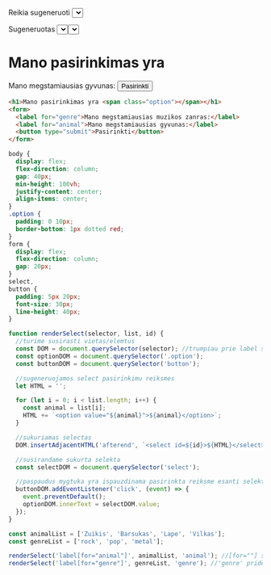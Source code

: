 Reikia sugeneruoti <select> formos elementa, kuriame butu isvardintos tokios reiksmes: zuikis, barsukas, lape, vilkas, sernas, stirna, vovere.

Sugeneruotas <select> elementas turi buti iterptas tarp formos <label> ir <button> elementu.

Paspaudus submit mygtuka, pasirinkta <select> reiksme turi buti atvaizduota .option elemente.

<h1>Mano pasirinkimas yra <span class="option"></span></h1>
<form>
  <label for="animal">Mano megstamiausias gyvunas:</label>
  <button type="submit">Pasirinkti</button>
</form>

```html
<h1>Mano pasirinkimas yra <span class="option"></span></h1>
<form>
  <label for="genre">Mano megstamiausias muzikos zanras:</label>
  <label for="animal">Mano megstamiausias gyvunas:</label>
  <button type="submit">Pasirinkti</button>
</form>
```

```css
body {
  display: flex;
  flex-direction: column;
  gap: 40px;
  min-height: 100vh;
  justify-content: center;
  align-items: center;
}
.option {
  padding: 0 10px;
  border-bottom: 1px dotted red;
}
form {
  display: flex;
  flex-direction: column;
  gap: 20px;
}
select,
button {
  padding: 5px 20px;
  font-size: 30px;
  line-height: 40px;
}
```

```js
function renderSelect(selector, list, id) {
  //turime susirasti vietas/elemtus
  const DOM = document.querySelector(selector); //trumpiau prie label selectoriaus pridedant id --> (`${selector}[for="${id}"])
  const optionDOM = document.querySelector('.option');
  const buttonDOM = document.querySelector('button');

  //sugeneruojamos select pasirinkimu reiksmes
  let HTML = '';

  for (let i = 0; i < list.length; i++) {
    const animal = list[i];
    HTML += `<option value="${animal}">${animal}</option>`;
  }

  //sukuriamas selectas
  DOM.insertAdjacentHTML('afterend', `<select id=${id}>${HTML}</select>`);

  //susirandame sukurta selekta
  const selectDOM = document.querySelector('select');

  //paspaudus mygtuka yra ispauzdinama pasirinkta reiksme esanti selekte
  buttonDOM.addEventListener('click', (event) => {
    event.preventDefault();
    optionDOM.innerText = selectDOM.value;
  });
}

const animalList = ['Zuikis', 'Barsukas', 'Lape', 'Vilkas'];
const genreList = ['rock', 'pop', 'metal'];

renderSelect('label[for="animal"]', animalList, 'animal'); //[for=""] suteikia eiliskuma
renderSelect('label[for="genre"]', genreList, 'genre'); //'genre' pridedame kaip id, kuris priskiriamas ir selecte id=${id}
```
